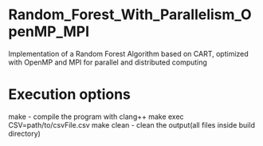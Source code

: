 # Random_Forest_With_Parallelism_OpenMP_MPI
Implementation of a Random Forest Algorithm based on CART, optimized with OpenMP and MPI for parallel and distributed computing

# Execution options

make - compile the program with clang++
make exec CSV=path/to/csvFile.csv
make clean - clean the output(all files inside build directory)


